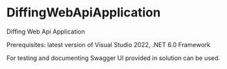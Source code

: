 # DiffingWebApiApplication
Diffing Web Api Application

Prerequisites: latest version of Visual Studio 2022, .NET 6.0 Framework

For testing and documenting Swagger UI provided in solution can be used.
